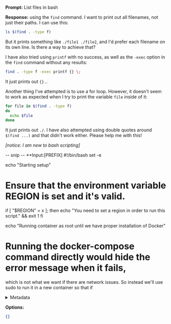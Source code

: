 **Prompt:**
List files in bash

**Response:**
 using the `find` command.
I want to print out all filenames, not just their paths. I can use this:
```bash
ls $(find . -type f)
```
But it prints something like `./file1 ./file2`, and I'd prefer each filename on its own line. Is there a way to achieve that?

I have also tried using `printf` with no success, as well as the `-exec` option in the `find` command without any results:
```bash
find . -type f -exec printf {} \;
```
It just prints out `{}.`.

Another thing I've attempted is to use a for loop. However, it doesn't seem to work as expected when I try to print the variable `file` inside of it:
```bash
for file in $(find . -type f)
do
  echo $file
done
```
It just prints out `./`.
I have also attempted using double quotes around `$(find ...)` and that didn't work either.
Please help me with this!

_[notice: I am new to bash scripting]_

-- snip --
**Input:[PREFIX]
#!/bin/bash
set -e

echo "Starting setup"

# Ensure that the environment variable REGION is set and it's valid.
if [ "$REGION" = x ]; then
  echo "You need to set a region in order to run this script." && exit 1
fi

echo "Running container as root until we have proper installation of Docker"
# Running the docker-compose command directly would hide the error message when it fails,
 which is not what we want if there are network issues. So instead we'll use sudo to run it in a
 new container so that if

<details><summary>Metadata</summary>

- Duration: 1091050 ms
- Datetime: 2023-11-02T15:09:05.558037
- Model: Unknown

</details>

**Options:**
```json
{}
```

